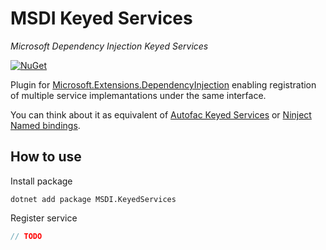 # MSDI Keyed Services
_Microsoft Dependency Injection Keyed Services_

[![NuGet](https://img.shields.io/nuget/v/MSDI.KeyedServices.svg)](https://www.nuget.org/packages/MSDI.KeyedServices)


Plugin for [Microsoft.Extensions.DependencyInjection](https://github.com/aspnet/DependencyInjection) enabling registration of multiple service implemantations under the same interface.

You can think about it as equivalent of [Autofac Keyed Services](http://autofaccn.readthedocs.io/en/latest/advanced/keyed-services.html) or [Ninject Named bindings](https://github.com/ninject/Ninject/wiki/Contextual-Binding#simple-constrained-resolution-named-bindings).

## How to use

Install package

```
dotnet add package MSDI.KeyedServices
```

Register service

```csharp
// TODO
```

